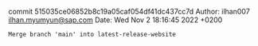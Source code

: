 commit 515035ce06852b8c19a05caf054df41dc437cc7d
Author: ilhan007 <ilhan.myumyun@sap.com>
Date:   Wed Nov 2 18:16:45 2022 +0200

    Merge branch 'main' into latest-release-website
